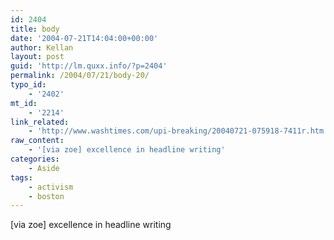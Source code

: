```yaml
---
id: 2404
title: body
date: '2004-07-21T14:04:00+00:00'
author: Kellan
layout: post
guid: 'http://lm.quxx.info/?p=2404'
permalink: /2004/07/21/body-20/
typo_id:
    - '2402'
mt_id:
    - '2214'
link_related:
    - 'http://www.washtimes.com/upi-breaking/20040721-075918-7411r.htm'
raw_content:
    - '[via zoe] excellence in headline writing'
categories:
    - Aside
tags:
    - activism
    - boston
---
```


[via zoe] excellence in headline writing